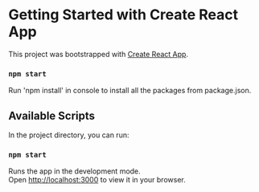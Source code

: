 # Getting Started with Create React App

This project was bootstrapped with [Create React App](https://github.com/facebook/create-react-app).

### `npm start`

Run 'npm install' in console to install all the packages from package.json. 

## Available Scripts

In the project directory, you can run:

### `npm start`

Runs the app in the development mode.\
Open [http://localhost:3000](http://localhost:3000) to view it in your browser.